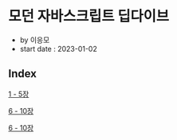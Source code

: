 # 모던 자바스크립트 딥다이브

- by 이응모
- start date : 2023-01-02

## Index

[1 - 5장](https://github.com/yujiseok/til/tree/main/deepdive/ch.1-5)

[6 - 10장](https://github.com/yujiseok/til/tree/main/deepdive/ch.6-10)

[6 - 10장](https://github.com/yujiseok/til/tree/main/deepdive/ch.11-15)
